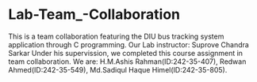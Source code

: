 # Lab-Team_-Collaboration
This is a team collaboration featuring the DIU bus tracking system application through C programming.
Our Lab instructor: Suprove Chandra Sarkar
Under his supervission, we completed this course assignment in team collaboration.
We are:
H.M.Ashis Rahman(ID:242-35-407),
Redwan Ahmed(ID:242-35-549),
Md.Sadiqul Haque Himel(ID:242-35-805).
